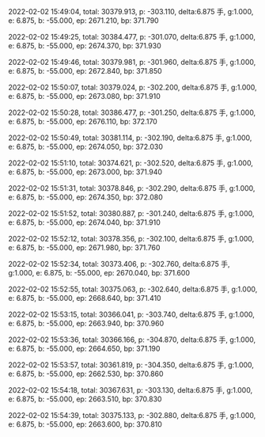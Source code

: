 2022-02-02 15:49:04, total: 30379.913, p: -303.110, delta:6.875 手, g:1.000, e: 6.875, b: -55.000, ep: 2671.210, bp: 371.790

2022-02-02 15:49:25, total: 30384.477, p: -301.070, delta:6.875 手, g:1.000, e: 6.875, b: -55.000, ep: 2674.370, bp: 371.930

2022-02-02 15:49:46, total: 30379.981, p: -301.960, delta:6.875 手, g:1.000, e: 6.875, b: -55.000, ep: 2672.840, bp: 371.850

2022-02-02 15:50:07, total: 30379.024, p: -302.200, delta:6.875 手, g:1.000, e: 6.875, b: -55.000, ep: 2673.080, bp: 371.910

2022-02-02 15:50:28, total: 30386.477, p: -301.250, delta:6.875 手, g:1.000, e: 6.875, b: -55.000, ep: 2676.110, bp: 372.170

2022-02-02 15:50:49, total: 30381.114, p: -302.190, delta:6.875 手, g:1.000, e: 6.875, b: -55.000, ep: 2674.050, bp: 372.030

2022-02-02 15:51:10, total: 30374.621, p: -302.520, delta:6.875 手, g:1.000, e: 6.875, b: -55.000, ep: 2673.000, bp: 371.940

2022-02-02 15:51:31, total: 30378.846, p: -302.290, delta:6.875 手, g:1.000, e: 6.875, b: -55.000, ep: 2674.350, bp: 372.080

2022-02-02 15:51:52, total: 30380.887, p: -301.240, delta:6.875 手, g:1.000, e: 6.875, b: -55.000, ep: 2674.040, bp: 371.910

2022-02-02 15:52:12, total: 30378.356, p: -302.100, delta:6.875 手, g:1.000, e: 6.875, b: -55.000, ep: 2671.980, bp: 371.760

2022-02-02 15:52:34, total: 30373.406, p: -302.760, delta:6.875 手, g:1.000, e: 6.875, b: -55.000, ep: 2670.040, bp: 371.600

2022-02-02 15:52:55, total: 30375.063, p: -302.640, delta:6.875 手, g:1.000, e: 6.875, b: -55.000, ep: 2668.640, bp: 371.410

2022-02-02 15:53:15, total: 30366.041, p: -303.740, delta:6.875 手, g:1.000, e: 6.875, b: -55.000, ep: 2663.940, bp: 370.960

2022-02-02 15:53:36, total: 30366.166, p: -304.870, delta:6.875 手, g:1.000, e: 6.875, b: -55.000, ep: 2664.650, bp: 371.190

2022-02-02 15:53:57, total: 30361.819, p: -304.350, delta:6.875 手, g:1.000, e: 6.875, b: -55.000, ep: 2662.530, bp: 370.860

2022-02-02 15:54:18, total: 30367.631, p: -303.130, delta:6.875 手, g:1.000, e: 6.875, b: -55.000, ep: 2663.510, bp: 370.830

2022-02-02 15:54:39, total: 30375.133, p: -302.880, delta:6.875 手, g:1.000, e: 6.875, b: -55.000, ep: 2663.600, bp: 370.810